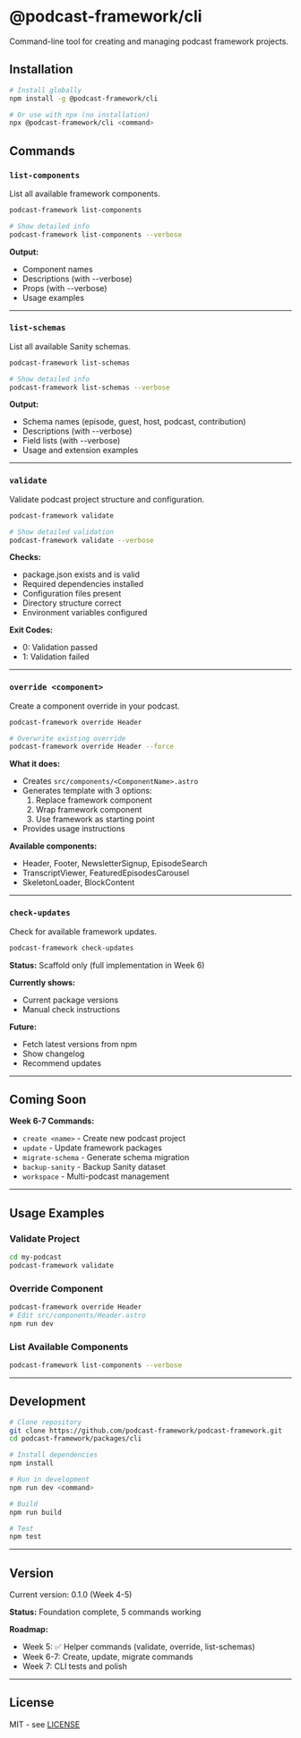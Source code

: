 # @podcast-framework/cli

Command-line tool for creating and managing podcast framework projects.

## Installation

```bash
# Install globally
npm install -g @podcast-framework/cli

# Or use with npx (no installation)
npx @podcast-framework/cli <command>
```

## Commands

### `list-components`

List all available framework components.

```bash
podcast-framework list-components

# Show detailed info
podcast-framework list-components --verbose
```

**Output:**
- Component names
- Descriptions (with --verbose)
- Props (with --verbose)
- Usage examples

---

### `list-schemas`

List all available Sanity schemas.

```bash
podcast-framework list-schemas

# Show detailed info
podcast-framework list-schemas --verbose
```

**Output:**
- Schema names (episode, guest, host, podcast, contribution)
- Descriptions (with --verbose)
- Field lists (with --verbose)
- Usage and extension examples

---

### `validate`

Validate podcast project structure and configuration.

```bash
podcast-framework validate

# Show detailed validation
podcast-framework validate --verbose
```

**Checks:**
- package.json exists and is valid
- Required dependencies installed
- Configuration files present
- Directory structure correct
- Environment variables configured

**Exit Codes:**
- 0: Validation passed
- 1: Validation failed

---

### `override <component>`

Create a component override in your podcast.

```bash
podcast-framework override Header

# Overwrite existing override
podcast-framework override Header --force
```

**What it does:**
- Creates `src/components/<ComponentName>.astro`
- Generates template with 3 options:
  1. Replace framework component
  2. Wrap framework component
  3. Use framework as starting point
- Provides usage instructions

**Available components:**
- Header, Footer, NewsletterSignup, EpisodeSearch
- TranscriptViewer, FeaturedEpisodesCarousel
- SkeletonLoader, BlockContent

---

### `check-updates`

Check for available framework updates.

```bash
podcast-framework check-updates
```

**Status:** Scaffold only (full implementation in Week 6)

**Currently shows:**
- Current package versions
- Manual check instructions

**Future:**
- Fetch latest versions from npm
- Show changelog
- Recommend updates

---

## Coming Soon

**Week 6-7 Commands:**
- `create <name>` - Create new podcast project
- `update` - Update framework packages
- `migrate-schema` - Generate schema migration
- `backup-sanity` - Backup Sanity dataset
- `workspace` - Multi-podcast management

---

## Usage Examples

### Validate Project

```bash
cd my-podcast
podcast-framework validate
```

### Override Component

```bash
podcast-framework override Header
# Edit src/components/Header.astro
npm run dev
```

### List Available Components

```bash
podcast-framework list-components --verbose
```

---

## Development

```bash
# Clone repository
git clone https://github.com/podcast-framework/podcast-framework.git
cd podcast-framework/packages/cli

# Install dependencies
npm install

# Run in development
npm run dev <command>

# Build
npm run build

# Test
npm test
```

---

## Version

Current version: 0.1.0 (Week 4-5)

**Status:** Foundation complete, 5 commands working

**Roadmap:**
- Week 5: ✅ Helper commands (validate, override, list-schemas)
- Week 6-7: Create, update, migrate commands
- Week 7: CLI tests and polish

---

## License

MIT - see [LICENSE](../../LICENSE)
